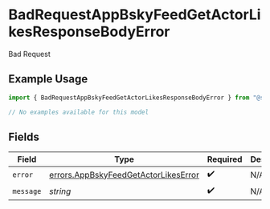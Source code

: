 # BadRequestAppBskyFeedGetActorLikesResponseBodyError

Bad Request

## Example Usage

```typescript
import { BadRequestAppBskyFeedGetActorLikesResponseBodyError } from "@speakeasy-sdks/bluesky/models/errors";

// No examples available for this model
```

## Fields

| Field                                                                                        | Type                                                                                         | Required                                                                                     | Description                                                                                  |
| -------------------------------------------------------------------------------------------- | -------------------------------------------------------------------------------------------- | -------------------------------------------------------------------------------------------- | -------------------------------------------------------------------------------------------- |
| `error`                                                                                      | [errors.AppBskyFeedGetActorLikesError](../../models/errors/appbskyfeedgetactorlikeserror.md) | :heavy_check_mark:                                                                           | N/A                                                                                          |
| `message`                                                                                    | *string*                                                                                     | :heavy_check_mark:                                                                           | N/A                                                                                          |